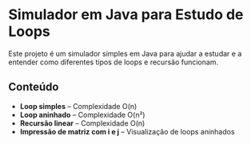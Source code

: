 # Simulador em Java para Estudo de Loops

Este projeto é um simulador simples em Java para ajudar a estudar e a entender como diferentes tipos de loops e recursão funcionam.

## Conteúdo

- **Loop simples** – Complexidade O(n)
- **Loop aninhado** – Complexidade O(n²)
- **Recursão linear** – Complexidade O(n)
- **Impressão de matriz com i e j** – Visualização de loops aninhados


